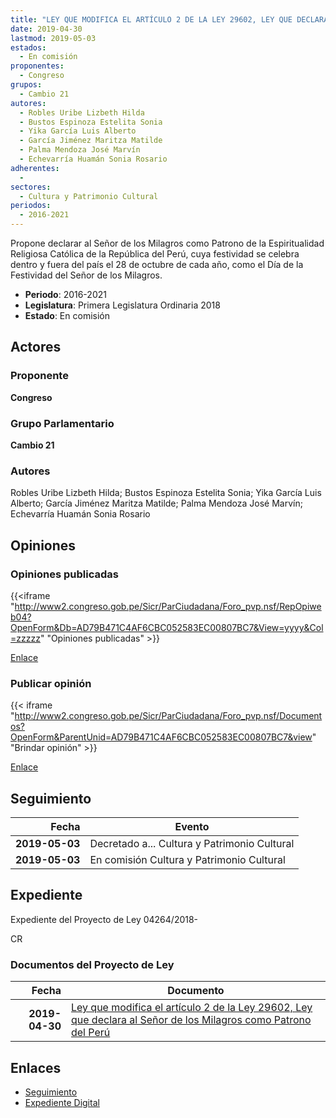 ```yaml
---
title: "LEY QUE MODIFICA EL ARTÍCULO 2 DE LA LEY 29602, LEY QUE DECLARA AL SEÑOR DE LOS MILAGROS COMO PATRONO DEL PERÚ"
date: 2019-04-30
lastmod: 2019-05-03
estados: 
  - En comisión
proponentes: 
  - Congreso
grupos: 
  - Cambio 21
autores: 
  - Robles Uribe Lizbeth Hilda
  - Bustos Espinoza Estelita Sonia
  - Yika García Luis Alberto
  - García Jiménez Maritza Matilde
  - Palma Mendoza José Marvín
  - Echevarría Huamán Sonia Rosario
adherentes: 
  - 
sectores: 
  - Cultura y Patrimonio Cultural
periodos: 
  - 2016-2021
---
```


Propone declarar al Señor de los Milagros como Patrono de la Espiritualidad Religiosa Católica de la República del Perú, cuya festividad se celebra dentro y fuera del país el 28 de octubre de cada año, como el Día de la Festividad del Señor de los Milagros.

- **Periodo**: 2016-2021
- **Legislatura**: Primera Legislatura Ordinaria 2018
- **Estado**: En comisión

## Actores

### Proponente

**Congreso**

### Grupo Parlamentario

**Cambio 21**

### Autores

Robles Uribe Lizbeth Hilda; Bustos Espinoza Estelita Sonia; Yika García Luis Alberto; García Jiménez Maritza Matilde; Palma Mendoza José Marvín; Echevarría Huamán Sonia Rosario


## Opiniones

### Opiniones publicadas

{{<iframe "http://www2.congreso.gob.pe/Sicr/ParCiudadana/Foro_pvp.nsf/RepOpiweb04?OpenForm&Db=AD79B471C4AF6CBC052583EC00807BC7&View=yyyy&Col=zzzzz" "Opiniones publicadas" >}}

[Enlace](http://www2.congreso.gob.pe/Sicr/ParCiudadana/Foro_pvp.nsf/RepOpiweb04?OpenForm&Db=AD79B471C4AF6CBC052583EC00807BC7&View=yyyy&Col=zzzzz)
### Publicar opinión

{{< iframe "http://www2.congreso.gob.pe/Sicr/ParCiudadana/Foro_pvp.nsf/Documentos?OpenForm&ParentUnid=AD79B471C4AF6CBC052583EC00807BC7&view" "Brindar opinión" >}}

[Enlace](http://www2.congreso.gob.pe/Sicr/ParCiudadana/Foro_pvp.nsf/Documentos?OpenForm&ParentUnid=AD79B471C4AF6CBC052583EC00807BC7&view)

## Seguimiento

| Fecha | Evento |
|------:|--------|
| **2019-05-03** | Decretado a... Cultura y Patrimonio Cultural|
| **2019-05-03** | En comisión Cultura y Patrimonio Cultural|


## Expediente

Expediente del Proyecto de Ley 04264/2018-

CR


### Documentos del Proyecto de Ley

| Fecha | Documento |
|------:|--------|
| **2019-04-30** | [Ley que modifica el artículo 2 de la Ley 29602, Ley que declara al Señor de los Milagros como Patrono del Perú](http://www.leyes.congreso.gob.pe/Documentos/2016_2021/Proyectos_de_Ley_y_de_Resoluciones_Legislativas/PL0426420190430.pdf) |

## Enlaces 

- [Seguimiento](http://www2.congreso.gob.pehttp://www2.congreso.gob.pe/Sicr/TraDocEstProc/CLProLey2016.nsf/f7fff46988ca05b1052578e100829cc7/0df12fe2130d41b7052583ee00567788?OpenDocument)
- [Expediente Digital](http://www2.congreso.gob.pehttp://www2.congreso.gob.pe/Sicr/TraDocEstProc/CLProLey2016.nsf/f7fff46988ca05b1052578e100829cc7/0df12fe2130d41b7052583ee00567788?OpenDocument&Click=05257FB7005EB655.eb71d0cf91d8294e05256cdf006b5706/$Body/0.1C6C)
